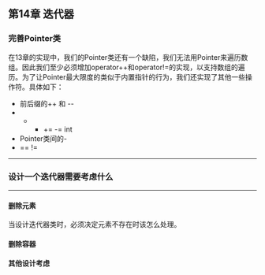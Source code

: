 ## 第14章 迭代器
### 完善Pointer类
在13章的实现中，我们的Pointer类还有一个缺陷，我们无法用Pointer来遍历数组。因此我们至少必须增加operator++和operator!=的实现，以支持数组的遍历。为了让Pointer最大限度的类似于内置指针的行为，我们还实现了其他一些操作符。具体如下：  
* 前后缀的++ 和 --
* + - += -= int
* Pointer类间的-
* == != 


-----------------

### 设计一个迭代器需要考虑什么
-----------------
#### 删除元素
当设计迭代器类时，必须决定元素不存在时该怎么处理。

#### 删除容器

#### 其他设计考虑

